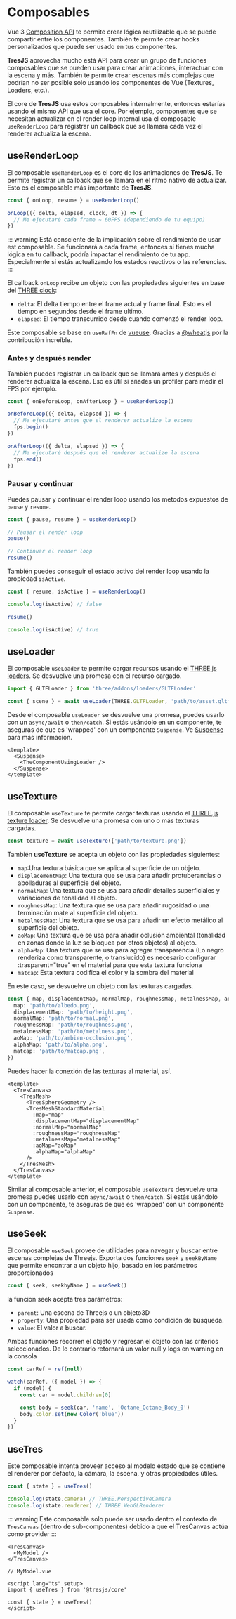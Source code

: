# Composables

Vue 3 [Composition API](https://vuejs.org/guide/extras/composition-api-faq.html#what-is-composition-api) te permite crear lógica reutilizable que se puede compartir entre los componentes. También te permite crear hooks personalizados que puede ser usado en tus componentes.

**TresJS** aprovecha mucho está API para crear un grupo de funciones composables que se pueden usar para crear animaciones, interactuar con la escena y más. También te permite crear escenas más complejas que podrían no ser posible solo usando los componentes de Vue (Textures, Loaders, etc.).

El core de **TresJS** usa estos composables internalmente, entonces estarías usando el mismo API que usa el core. Por ejemplo, componentes que se necesitan actualizar en el render loop internal usa el composable `useRenderLoop` para registrar un callback que se llamará cada vez el renderer actualiza la escena.

## useRenderLoop

El composable `useRenderLoop` es el core de los animaciones de **TresJS**. Te permite registrar un callback que se llamará en el ritmo nativo de actualizar. Esto es el composable más importante de **TresJS**.

```ts
const { onLoop, resume } = useRenderLoop()

onLoop(({ delta, elapsed, clock, dt }) => {
  // Me ejecutaré cada frame ~ 60FPS (dependiendo de tu equipo)
})
```

::: warning
Está consciente de la implicación sobre el rendimiento de usar est composable. Se funcionará a cada frame, entonces si tienes mucha lógica en tu callback, podría impactar el rendimiento de tu app. Especialmente si estás actualizando los estados reactivos o las referencias.
:::

El callback `onLoop` recibe un objeto con las propiedades siguientes en base del [THREE clock](https://threejs.org/docs/?q=clock#api/en/core/Clock):

- `delta`: El delta tiempo entre el frame actual y frame final. Esto es el tiempo en segundos desde el frame ultimo.
- `elapsed`: El tiempo transcurrido desde cuando comenzó el render loop.

Este composable se base en `useRafFn` de [vueuse](https://vueuse.org/core/useRafFn/). Gracias a [@wheatjs](https://github.com/orgs/Tresjs/people/wheatjs) por la contribución increíble.

### Antes y después render

También puedes registrar un callback que se llamará antes y después el renderer actualiza la escena. Eso es útil si añades un profiler para medir el FPS por ejemplo.

```ts
const { onBeforeLoop, onAfterLoop } = useRenderLoop()

onBeforeLoop(({ delta, elapsed }) => {
  // Me ejecutaré antes que el renderer actualize la escena
  fps.begin()
})

onAfterLoop(({ delta, elapsed }) => {
  // Me ejecutaré después que el renderer actualize la escena
  fps.end()
})
```

### Pausar y continuar

Puedes pausar y continuar el render loop usando los metodos expuestos de `pause` y `resume`.

```ts
const { pause, resume } = useRenderLoop()

// Pausar el render loop
pause()

// Continuar el render loop
resume()
```

También puedes conseguir el estado activo del render loop usando la propiedad `isActive`.

```ts
const { resume, isActive } = useRenderLoop()

console.log(isActive) // false

resume()

console.log(isActive) // true
```

## useLoader

El composable `useLoader` te permite cargar recursos usando el [THREE.js loaders](https://threejs.org/docs/#manual/en/introduction/Loading-3D-models). Se desvuelve una promesa con el recurso cargado.

```ts
import { GLTFLoader } from 'three/addons/loaders/GLTFLoader'

const { scene } = await useLoader(THREE.GLTFLoader, 'path/to/asset.gltf')
```

Desde el composable `useLoader` se desvuelve una promesa, puedes usarlo con un `async/await` o `then/catch`. Si estás usándolo en un componente, te aseguras de que es 'wrapped' con un componente `Suspense`. Ve [Suspense](https://vuejs.org/guide/built-ins/suspense.html#suspense) para más información.

```vue
<template>
  <Suspense>
    <TheComponentUsingLoader />
  </Suspense>
</template>
```

## useTexture

El composable `useTexture` te permite cargar texturas usando el [THREE.js texture loader](https://threejs.org/docs/#api/en/loaders/TextureLoader). Se desvuelve una promesa con uno o más texturas cargadas.

```ts
const texture = await useTexture(['path/to/texture.png'])
```

También **useTexture** se acepta un objeto con las propiedades siguientes:

- `map`:Una textura básica que se aplica al superficie de un objeto.
- `displacementMap`: Una textura que se usa para añadir protuberancias o abolladuras al superficie del objeto.
- `normalMap`: Una textura que se usa para añadir detalles superficiales y variaciones de tonalidad al objeto.
- `roughnessMap`: Una textura que se usa para añadir rugosidad o una terminación mate al superficie del objeto.
- `metalnessMap`: Una textura que se usa para añadir un efecto metálico al superficie del objeto.
- `aoMap`: Una textura que se usa para añadir oclusión ambiental (tonalidad en zonas donde la luz se bloquea por otros objetos) al objeto.
- `alphaMap`: Una textura que se usa para agregar transparencia (Lo negro renderiza como transparente, o translucido) es necesario configurar :trasparent="true" en el material para que esta textura funciona
- `matcap`: Esta textura codifica el color y la sombra del material

En este caso, se desvuelve un objeto con las texturas cargadas.

```ts
const { map, displacementMap, normalMap, roughnessMap, metalnessMap, aoMap, alphaMap, matcap } = await useTexture({
  map: 'path/to/albedo.png',
  displacementMap: 'path/to/height.png',
  normalMap: 'path/to/normal.png',
  roughnessMap: 'path/to/roughness.png',
  metalnessMap: 'path/to/metalness.png',
  aoMap: 'path/to/ambien-occlusion.png',
  alphaMap: 'path/to/alpha.png',
  matcap: 'path/to/matcap.png',
})
```

Puedes hacer la conexión de las texturas al material, así.

```vue
<template>
  <TresCanvas>
    <TresMesh>
      <TresSphereGeometry />
      <TresMeshStandardMaterial
        :map="map"
        :displacementMap="displacementMap"
        :normalMap="normalMap"
        :roughnessMap="roughnessMap"
        :metalnessMap="metalnessMap"
        :aoMap="aoMap"
        :alphaMap="alphaMap"
      />
    </TresMesh>
  </TresCanvas>
</template>
```

Similar al composable anterior, el composable `useTexture` desvuelve una promesa puedes usarlo con `async/await` o `then/catch`. Si estás usándolo con un componente, te aseguras de que es 'wrapped' con un componente `Suspense`.

## useSeek

El composable `useSeek` provee de utilidades para navegar y buscar entre escenas complejas de Threejs. Exporta dos funciones `seek` y `seekByName` que permite encontrar a un objeto hijo, basado en los parámetros proporcionados

```ts
const { seek, seekbyName } = useSeek()
```

la funcion seek acepta tres parámetros:

- `parent`: Una escena de Threejs o un objeto3D
- `property`: Una propiedad para ser usada como condición de búsqueda.
- `value`: El valor a buscar.

Ambas funciones recorren el objeto y regresan el objeto con las criterios seleccionados. De lo contrario retornará un valor null y logs en warning en la consola

```ts
const carRef = ref(null)

watch(carRef, ({ model }) => {
  if (model) {
    const car = model.children[0]

    const body = seek(car, 'name', 'Octane_Octane_Body_0')
    body.color.set(new Color('blue'))
  }
})
```

## useTres

Este composable intenta proveer acceso al modelo estado que se contiene el renderer por defacto, la cámara, la escena, y otras propiedades útiles.

```ts
const { state } = useTres()

console.log(state.camera) // THREE.PerspectiveCamera
console.log(state.renderer) // THREE.WebGLRenderer
```

::: warning
Este composable solo puede ser usado dentro el contexto de `TresCanvas` (dentro de sub-componentes) debido a que el TresCanvas actúa como provider
:::

```vue
<TresCanvas>
  <MyModel />
</TresCanvas>
```

```vue
// MyModel.vue

<script lang="ts" setup>
import { useTres } from '@tresjs/core'

const { state } = useTres()
</script>
```

